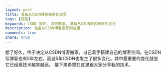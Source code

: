 ```yaml
---
layout: post
title: 准备从CSDN博客搬家到这里
tags: [随笔]
keywords: CSDN 博客, 博客搬家, 准备从CSDN博客搬家到这里
description: 准备从CSDN博客搬家到这里
comments: true
share: true
---
```


想了好久，终于决定从CSDN博客搬家，自己着手搭建自己的博客空间。在CSDN写博客也有5年左右。而这5年CSDN也发生了很多变化。其中最重要的变化就是它已经离技术越来越远。
接下来希望在这里跟大家分享我的技术。
